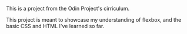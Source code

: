 This is a project from the Odin Project's cirriculum.

This project is meant to showcase my understanding of flexbox, and the basic CSS and HTML I've learned so far. 